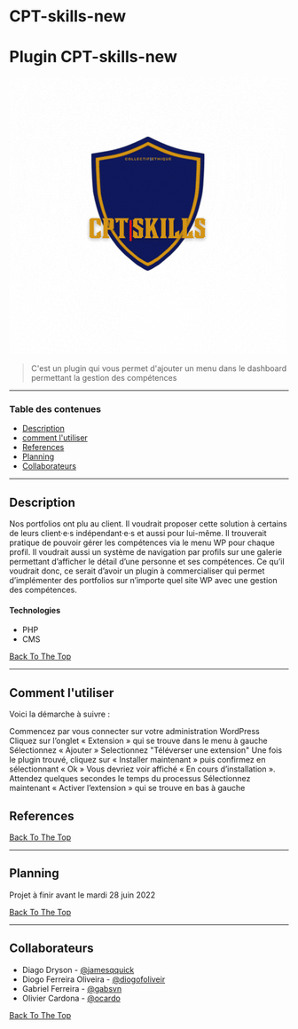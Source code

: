 # CPT-skills-new

# Plugin CPT-skills-new 

<img src="GDSplug/Logos/GIF/CPTskills-CollectifEthique-GIF.gif"></img>

> C'est un plugin qui vous permet d'ajouter un menu dans le dashboard permettant la gestion des compétences

---

### Table des contenues

- [Description](#description)
- [comment l'utiliser](#commentutiliser)
- [References](#references)
- [Planning](#planning)
- [Collaborateurs](#collaborateurs)

---

## Description

Nos portfolios ont plu au client. Il voudrait proposer cette solution à certains de leurs client·e·s indépendant·e·s et aussi pour lui-même. 
Il trouverait pratique de pouvoir gérer les compétences via le menu WP pour chaque profil. Il voudrait aussi un système de navigation par profils sur une galerie permettant d’afficher le détail d’une personne et ses compétences. 
 Ce qu’il voudrait donc, ce serait d’avoir un plugin à commercialiser qui permet d’implémenter des portfolios sur n’importe quel site WP avec une gestion des compétences.


#### Technologies

- PHP
- CMS

[Back To The Top](#read-me-template)

---

## Comment l'utiliser

Voici la démarche à suivre :

Commencez par vous connecter sur votre administration WordPress
Cliquez sur l’onglet « Extension » qui se trouve dans le menu à gauche
Sélectionnez « Ajouter »
Selectionnez "Téléverser une extension"
Une fois le plugin trouvé, cliquez sur « Installer maintenant » puis confirmez en sélectionnant « Ok »
Vous devriez voir affiché « En cours d’installation ». Attendez quelques secondes le temps du processus
Sélectionnez maintenant « Activer l’extension » qui se trouve en bas à gauche

## References
[Back To The Top](#read-me-template)

---

## Planning

Projet à finir avant le mardi 28 juin 2022

[Back To The Top](#read-me-template)

---

## Collaborateurs

- Diago Dryson - [@jamesqquick](https://github.com/diagodryson)
- Diogo Ferreira Oliveira - [@diogofoliveir](https://github.com/diogofoliveir)
- Gabriel Ferreira - [@gabsvn](https://github.com/gabsvn)
- Olivier Cardona - [@ocardo](https://github.com/ocardo)

[Back To The Top](#read-me-template)

